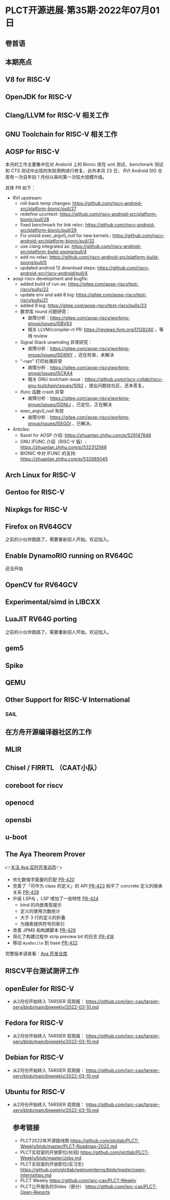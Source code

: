 # PLCT开源进展·第35期·2022年07月01日

## 卷首语

## 本期亮点


## V8 for RISC-V


## OpenJDK for RISC-V



## Clang/LLVM for RISC-V 相关工作

## GNU Toolchain for RISC-V 相关工作

## AOSP for RISC-V

本月的工作主要集中在对 Andorid 上的 Bionic 库在 unit 测试、benchmark 测试 和 CTS 测试中出现的失败用例进行修复。此外本月 23 日， RVI Android SIG 仓库有一次自年初 1 月份以来的第一次较大规模升级。

具体 PR 如下：

- RVI upstream:
  - roll-back temp changes: https://github.com/riscv-android-src/platform-bionic/pull/27
  - redefine ucontext: https://github.com/riscv-android-src/platform-bionic/pull/28
  - fixed benchmark for link reloc: https://github.com/riscv-android-src/platform-bionic/pull/29
  - Fix unistd.exec_argv0_null for new kernels.: https://github.com/riscv-android-src/platform-bionic/pull/32
  - use clang integrated as: https://github.com/riscv-android-src/platform-build-soong/pull/4
  - add no-relax: https://github.com/riscv-android-src/platform-build-soong/pull/5
  - updated android 12 download steps: https://github.com/riscv-android-src/riscv-android/pull/4
- aosp-riscv development and bugfix:
  - added build of run-as: https://gitee.com/aosp-riscv/test-riscv/pulls/22
  - update env and add 8.log: https://gitee.com/aosp-riscv/test-riscv/pulls/21
  - added 9.log: https://gitee.com/aosp-riscv/test-riscv/pulls/23
  - 数学库 round 问题研究：
    - 故障分析：https://gitee.com/aosp-riscv/working-group/issues/I5BV63
    - 相关 LLVM/compiler-rt PR: https://reviews.llvm.org/D128240 ，等待 review
  - Signal Stack unwinding 异常研究：
    - 故障分析：https://gitee.com/aosp-riscv/working-group/issues/I5D6NY ，还在检查，未解决
  - "-nan" 打印处理异常
    - 故障分析：https://gitee.com/aosp-riscv/working-group/issues/I5CKA4
    - 相关 GNU toolchain issue：https://github.com/riscv-collab/riscv-gnu-toolchain/issues/1092 ，提出问题给社区，还未答复。
  - ifunc 函数 crash 异常
    - 故障分析：https://gitee.com/aosp-riscv/working-group/issues/I5DNIJ ，已定位，正在解决
  - exec_argv0_null 失败
    - 故障分析：https://gitee.com/aosp-riscv/working-group/issues/I5EGDI ，已解决。
- Articles:
  - Bazel for AOSP 介绍: https://zhuanlan.zhihu.com/p/529147848
  - GNU IFUNC 介绍（RISC-V 版）: https://zhuanlan.zhihu.com/p/532312568
  - BIONIC 中对 IFUNC 的支持: https://zhuanlan.zhihu.com/p/532885045

## Arch Linux for RISC-V

## Gentoo for RISC-V


## Nixpkgs for RISC-V

## Firefox on RV64GCV

之前的小伙伴跑路了。需要重新招人开始。欢迎加入。

## Enable DynamoRIO running on RV64GC

还没开始

## OpenCV for RV64GCV


## Experimental/simd in LIBCXX



## LuaJIT RV64G porting

之前的小伙伴跑路了。需要重新招人开始。欢迎加入。

## gem5


## Spike


## QEMU


## Other Support for RISC-V International

### SAIL


## 在方舟开源编译器社区的工作


## MLIR


## Chisel / FIRRTL （CAAT小队）


## coreboot for riscv


## openocd


## opensbi

## u-boot

## The Aya Theorem Prover

👉[关注 Aya 实时开发动态](https://github.com/aya-prover/aya-dev/pulls?q=is%3Apr+updated%3A%3E%3D2022-05-01+is%3Aopen)👈

+ 优化数值字面量的匹配 [PR-420](https://github.com/aya-prover/aya-dev/pull/420)
+ 完善了「可作为 class 的定义」的 API [PR-423](https://github.com/aya-prover/aya-dev/pull/423) 拍平了 concrete 定义的继承关系 [PR-428](https://github.com/aya-prover/aya-dev/pull/428)
+ 升级 LSP4j ，LSP 增加了一些特性 [PR-424](https://github.com/aya-prover/aya-dev/pull/424)
    + bind 的内嵌类型提示
    + 定义的使用次数统计
    + 大于 3 行的定义的折叠
    + 为搜索提供符号的索引
+ 改善 JPMS 和构建脚本 [PR-426](https://github.com/aya-prover/aya-dev/pull/426)
+ 简化了构建过程中 strip preview bit 的日志 [PR-418](https://github.com/aya-prover/aya-dev/pull/418)
+ 移动 `AyaDocile` 到 base [PR-422](https://github.com/aya-prover/aya-dev/pull/422)


完整版本请查看：[Aya 开发仓库](https://github.com/aya-prover/aya-dev/pulls?q=is%3Apr+is%3Aclosed+updated%3A%3E%3D2022-06-01+)

## RISCV平台测试测评工作


## openEuler for RISC-V

- 从2月份开始转入 TARSIER 双周报：
  https://github.com/isrc-cas/tarsier-oerv/blob/main/biweekly/2022-03-10.md

## Fedora for RISC-V

- 从2月份开始转入 TARSIER 双周报：
  https://github.com/isrc-cas/tarsier-oerv/blob/main/biweekly/2022-03-10.md

## Debian for RISC-V

- 从2月份开始转入 TARSIER 双周报：
  https://github.com/isrc-cas/tarsier-oerv/blob/main/biweekly/2022-03-10.md

## Ubuntu for RISC-V

- 从2月份开始转入 TARSIER 双周报：
  https://github.com/isrc-cas/tarsier-oerv/blob/main/biweekly/2022-03-10.md

  ## 参考链接

  - PLCT2022年开源路线图 https://github.com/plctlab/PLCT-Weekly/blob/master/PLCT-Roadmap-2022.md
  - PLCT实验室的开放职位(社招) https://github.com/plctlab/PLCT-Weekly/blob/master/Jobs.md
  - PLCT实验室的开放职位(实习生) https://github.com/plctlab/weloveinterns/blob/master/open-internships.md
  - PLCT Weekly https://github.com/isrc-cas/PLCT-Weekly
  - PLCT公开报告的Slides（部分） https://github.com/isrc-cas/PLCT-Open-Reports
